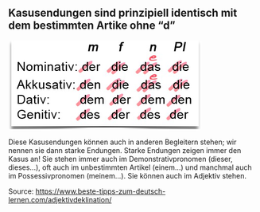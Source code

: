 Kasusendungen sind prinzipiell identisch mit dem bestimmten Artike ohne “d”
---------------------------------------------------------------------------

![Kasusendungen](kasusendungen.png)

Diese Kasusendungen können auch in anderen Begleitern stehen; wir nennen sie dann starke Endungen. Starke Endungen zeigen immer den Kasus an! Sie stehen immer auch im Demonstrativpronomen (dieser, dieses...), oft auch im unbestimmten Artikel (einem...) und manchmal auch im Possessivpronomen (meinem...). Sie können auch im Adjektiv stehen.

Source: <https://www.beste-tipps-zum-deutsch-lernen.com/adjektivdeklination/>
